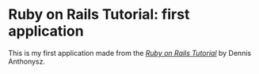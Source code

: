 # Ruby on Rails Tutorial: first application

This is my first application made from the
[*Ruby on Rails Tutorial*](http://railstutorial.org/)
by Dennis Anthonysz. 